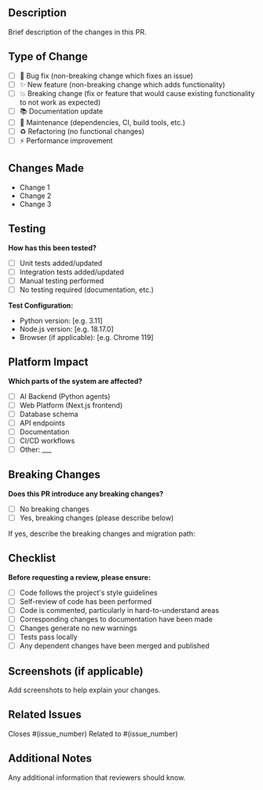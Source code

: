 ## Description

Brief description of the changes in this PR.

## Type of Change

- [ ] 🐛 Bug fix (non-breaking change which fixes an issue)
- [ ] ✨ New feature (non-breaking change which adds functionality)
- [ ] 💥 Breaking change (fix or feature that would cause existing functionality to not work as expected)
- [ ] 📚 Documentation update
- [ ] 🔧 Maintenance (dependencies, CI, build tools, etc.)
- [ ] ♻️ Refactoring (no functional changes)
- [ ] ⚡ Performance improvement

## Changes Made

- Change 1
- Change 2
- Change 3

## Testing

**How has this been tested?**

- [ ] Unit tests added/updated
- [ ] Integration tests added/updated
- [ ] Manual testing performed
- [ ] No testing required (documentation, etc.)

**Test Configuration:**

- Python version: [e.g. 3.11]
- Node.js version: [e.g. 18.17.0]
- Browser (if applicable): [e.g. Chrome 119]

## Platform Impact

**Which parts of the system are affected?**

- [ ] AI Backend (Python agents)
- [ ] Web Platform (Next.js frontend)
- [ ] Database schema
- [ ] API endpoints
- [ ] Documentation
- [ ] CI/CD workflows
- [ ] Other: ___

## Breaking Changes

**Does this PR introduce any breaking changes?**

- [ ] No breaking changes
- [ ] Yes, breaking changes (please describe below)

If yes, describe the breaking changes and migration path:

## Checklist

**Before requesting a review, please ensure:**

- [ ] Code follows the project's style guidelines
- [ ] Self-review of code has been performed
- [ ] Code is commented, particularly in hard-to-understand areas
- [ ] Corresponding changes to documentation have been made
- [ ] Changes generate no new warnings
- [ ] Tests pass locally
- [ ] Any dependent changes have been merged and published

## Screenshots (if applicable)

Add screenshots to help explain your changes.

## Related Issues

Closes #(issue_number)
Related to #(issue_number)

## Additional Notes

Any additional information that reviewers should know.
